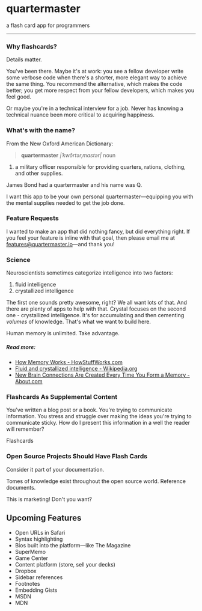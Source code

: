 quartermaster
=============

a flash card app for programmers

- - -

### Why flashcards?

Details matter.

You've been there. Maybe it's at work: you see a fellow developer write some verbose code when there's a shorter, more elegant way to achieve the same thing. You recommend the alternative, which makes the code better; you get more respect from your fellow developers, which makes you feel good.

Or maybe you're in a technical interview for a job. Never has knowing a technical nuance been more critical to acquiring happiness.

### What's with the name?

From the New Oxford American Dictionary:

> **quartermaster** *|ˈkwôrtərˌmastər|*
  noun
  1. a military officer responsible for providing quarters, rations, clothing, and other supplies.

James Bond had a quartermaster and his name was Q.

I want this app to be your own personal quartermaster—equipping you with the mental supplies needed to get the job done.

### Feature Requests

I wanted to make an app that did nothing fancy, but did everything right. If you feel your feature is inline with that goal, then please email me at features@quartermaster.io—and thank you!

### Science

Neuroscientists sometimes categorize intelligence into two factors:

1. fluid intelligence
2. crystallized intelligence

The first one sounds pretty awesome, right? We all want lots of that. And there are plenty of apps to help with that. Crystal focuses on the second one - crystallized intelligence. It's for accumulating and then cementing *volumes* of knowledge. That's what we want to build here.

Human memory is unlimited. Take advantage.

##### Read more:

- [How Memory Works - HowStuffWorks.com](http://science.howstuffworks.com/life/inside-the-mind/human-brain/human-memory2.htm)
- [Fluid and crystallized intelligence - Wikipedia.org](http://en.wikipedia.org/wiki/Fluid_and_crystallized_intelligence)
- [New Brain Connections Are Created Every Time You Form a Memory - About.com](http://psychology.about.com/od/memory/ss/ten-facts-about-memory_9.htm)

### Flashcards As Supplemental Content

You've written a blog post or a book. You're trying to communicate information. You stress and struggle over making the ideas you're trying to communicate sticky. How do I present this information in a well the reader will remember?

Flashcards

### Open Source Projects Should Have Flash Cards

Consider it part of your documentation.

Tomes of knowledge exist throughout the open source world. Reference documents.

This is marketing! Don't you want?

## Upcoming Features

- Open URLs in Safari
- Syntax highlighting
- Bios built into the platform—like The Magazine
- SuperMemo
- Game Center
- Content platform (store, sell your decks)
- Dropbox
- Sidebar references
- Footnotes
- Embedding Gists
- MSDN
- MDN
